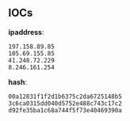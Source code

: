 
## IOCs

__ipaddress__:

```text
197.158.89.85
105.69.155.85
41.248.72.229
8.246.161.254
```
__hash__:

```text
00a12831f1f2d1b6375c2da6725148b5
3c6ca0315dd040d5752e488c743c17c2
d92fe35ba1c68a744f5f73e40469390a
```